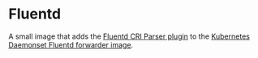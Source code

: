 # Fluentd

A small image that adds the [Fluentd CRI Parser plugin](https://github.com/fluent/fluent-plugin-parser-cri)
to the [Kubernetes Daemonset Fluentd forwarder image](https://hub.docker.com/r/fluent/fluentd-kubernetes-daemonset).
